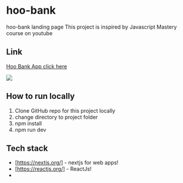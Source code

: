 # hoo-bank
hoo-bank landing page
This project is inspired by Javascript Mastery course on youtube 



## Link

[Hoo Bank App click here ](https://hoo-bank-rose-nine.vercel.app/)


![](https://github.com/riyazpt/hoo-bank/images/hoo-bank.png)

## How to run locally

1.  Clone GitHub repo for this project locally
2.  change directory to project folder
3.  npm install
4.  npm run dev

## Tech stack

- [https://nextjs.org/] - nextjs for web apps!
- [https://reactjs.org/] - ReactJs!
-
